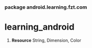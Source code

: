 ### package android.learning.fzt.com

# learning_android

1.  **Resource**  String, Dimension, Color
